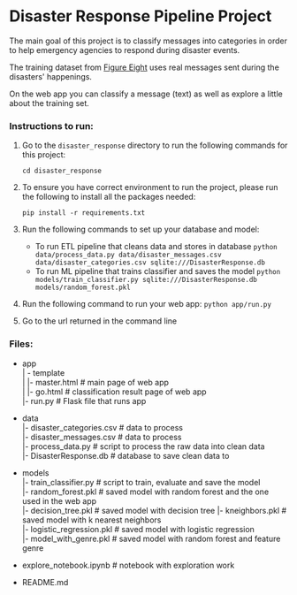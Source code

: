 # Disaster Response Pipeline Project

The main goal of this project is to classify messages into categories in order to help emergency agencies to respond during disaster events. 

The training dataset from [Figure Eight](https://appen.com/) uses real messages sent during the disasters' happenings. 

On the web app you can classify a message (text) as well as explore a little about the training set.

### Instructions to run:
1. Go to the `disaster_response` directory to run the following commands for this project:

    `cd disaster_response`

2. To ensure you have correct environment to run the project, please run the following to install all the packages needed: 

    `pip install -r requirements.txt`

2. Run the following commands to set up your database and model:

    - To run ETL pipeline that cleans data and stores in database
        `python data/process_data.py data/disaster_messages.csv data/disaster_categories.csv sqlite:///DisasterResponse.db`
    - To run ML pipeline that trains classifier and saves the model
        `python models/train_classifier.py sqlite:///DisasterResponse.db models/random_forest.pkl`

3. Run the following command to run your web app:
    `python app/run.py`

4. Go to the url returned in the command line

### Files:
- app  
    | - template  
    | |- master.html # main page of web app  
    | |- go.html # classification result page of web app  
    |- run.py # Flask file that runs app  

- data  
    |- disaster_categories.csv # data to process  
    |- disaster_messages.csv # data to process  
    |- process_data.py # script to process the raw data into clean data  
    |- DisasterResponse.db # database to save clean data to  

- models  
    |- train_classifier.py  # script to train, evaluate and save the model  
    |- random_forest.pkl # saved model with random forest and the one used in the web app  
    |- decision_tree.pkl # saved model with decision tree 
    |- kneighbors.pkl # saved model with k nearest neighbors   
    |- logistic_regression.pkl # saved model with logistic regression  
    |- model_with_genre.pkl # saved model with random forest and feature genre  

- explore_notebook.ipynb # notebook with exploration work
- README.md